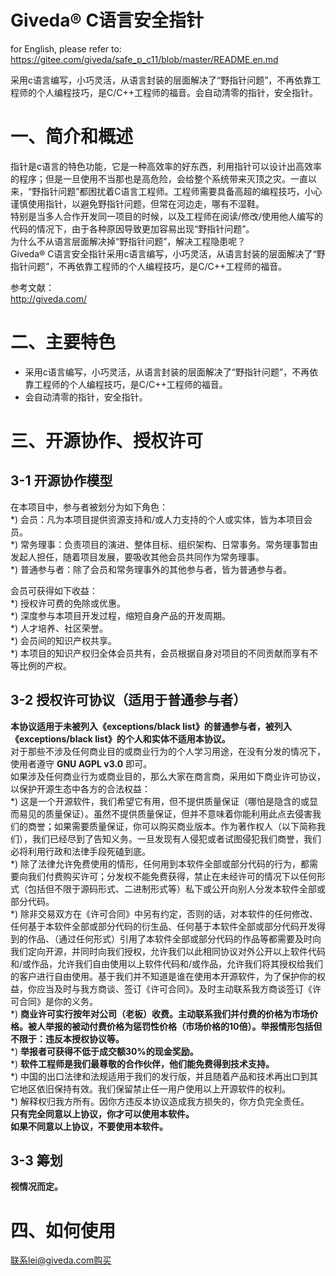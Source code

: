 # Giveda® C语言安全指针   
for English, please refer to: https://gitee.com/giveda/safe_p_c11/blob/master/README.en.md  

采用c语言编写，小巧灵活，从语言封装的层面解决了“野指针问题”，不再依靠工程师的个人编程技巧，是C/C++工程师的福音。会自动清零的指针，安全指针。    

# 一、简介和概述  
指针是c语言的特色功能，它是一种高效率的好东西，利用指针可以设计出高效率的程序；但是一旦使用不当那也是高危险，会给整个系统带来灭顶之灾。一直以来，“野指针问题”都困扰着C语言工程师。工程师需要具备高超的编程技巧，小心谨慎使用指针，以避免野指针问题，但常在河边走，哪有不湿鞋。  
特别是当多人合作开发同一项目的时候，以及工程师在阅读/修改/使用他人编写的代码的情况下，由于各种原因导致更加容易出现“野指针问题”。  
为什么不从语言层面解决掉“野指针问题”，解决工程隐患呢？  
Giveda® C语言安全指针采用c语言编写，小巧灵活，从语言封装的层面解决了“野指针问题”，不再依靠工程师的个人编程技巧，是C/C++工程师的福音。      

参考文献：  
http://giveda.com/


# 二、主要特色

* 采用c语言编写，小巧灵活，从语言封装的层面解决了“野指针问题”，不再依靠工程师的个人编程技巧，是C/C++工程师的福音。   
* 会自动清零的指针，安全指针。  


# 三、开源协作、授权许可  
## 3-1 开源协作模型  
在本项目中，参与者被划分为如下角色：   
*) 会员：凡为本项目提供资源支持和/或人力支持的个人或实体，皆为本项目会员。   
*) 常务理事：负责项目的演进、整体目标、组织架构、日常事务。常务理事暂由发起人担任，随着项目发展，要吸收其他会员共同作为常务理事。   
*) 普通参与者：除了会员和常务理事外的其他参与者，皆为普通参与者。   

会员可获得如下收益：   
*) 授权许可费的免除或优惠。   
*) 深度参与本项目开发过程，缩短自身产品的开发周期。   
*) 人才培养、社区荣誉。   
*) 会员间的知识产权共享。    
*) 本项目的知识产权归全体会员共有，会员根据自身对项目的不同贡献而享有不等比例的产权。    

## 3-2 授权许可协议（适用于普通参与者）  
 **本协议适用于未被列入《exceptions/black list》的普通参与者，被列入《exceptions/black list》的个人和实体不适用本协议。**  
对于那些不涉及任何商业目的或商业行为的个人学习用途，在没有分发的情况下，使用者遵守 **GNU AGPL v3.0** 即可。  
如果涉及任何商业行为或商业目的，那么大家在商言商，采用如下商业许可协议，以保护开源生态中各方的合法权益：  
*) 这是一个开源软件，我们希望它有用，但不提供质量保证（哪怕是隐含的或显而易见的质量保证）。虽然不提供质量保证，但并不意味着你能利用此点去侵害我们的商誉；如果需要质量保证，你可以购买商业版本。作为著作权人（以下简称我们），我们已经尽到了告知义务。一旦发现有人侵犯或者试图侵犯我们商誉，我们必将利用行政和法律手段死磕到底。   
*) 除了法律允许免费使用的情形，任何用到本软件全部或部分代码的行为，都需要向我们付费购买许可；分发权不能免费获得，禁止在未经许可的情况下以任何形式（包括但不限于源码形式、二进制形式等）私下或公开向别人分发本软件全部或部分代码。   
*) 除非交易双方在《许可合同》中另有约定，否则的话，对本软件的任何修改、任何基于本软件全部或部分代码的衍生品、任何基于本软件全部或部分代码开发得到的作品、（通过任何形式）引用了本软件全部或部分代码的作品等都需要及时向我们定向开源，并同时向我们授权，允许我们以此相同协议对外公开以上软件代码和/或作品，允许我们自由使用以上软件代码和/或作品，允许我们将其授权给我们的客户进行自由使用。基于我们并不知道是谁在使用本开源软件，为了保护你的权益，你应当及时与我方商谈、签订《许可合同》。及时主动联系我方商谈签订《许可合同》是你的义务。   
*)  **商业许可实行按年对公司（老板）收费。主动联系我们并付费的价格为市场价格。被人举报的被动付费价格为惩罚性价格（市场价格的10倍）。举报情形包括但不限于：违反本授权协议等。**     
*)  **举报者可获得不低于成交额30%的现金奖励。**       
*)  **软件工程师是我们最尊敬的合作伙伴，他们能免费得到技术支持。**   
*) 中国的出口法律和法规适用于我们的发行版，并且随着产品和技术再出口到其它地区依旧保持有效。我们保留禁止任一用户使用以上开源软件的权利。  
*) 解释权归我方所有。因你方违反本协议造成我方损失的，你方负完全责任。  
 **只有完全同意以上协议，你才可以使用本软件。**  
 **如果不同意以上协议，不要使用本软件。**    

## 3-3 筹划
  **视情况而定。**   


# 四、如何使用
联系lei@giveda.com购买    

